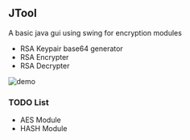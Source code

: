 ## JTool

A basic java gui using swing for encryption modules
* RSA Keypair base64 generator
* RSA Encrypter
* RSA Decrypter

![demo](https://puu.sh/znXOP/b4b6aee7da.gif)

### TODO List
* AES Module
* HASH Module